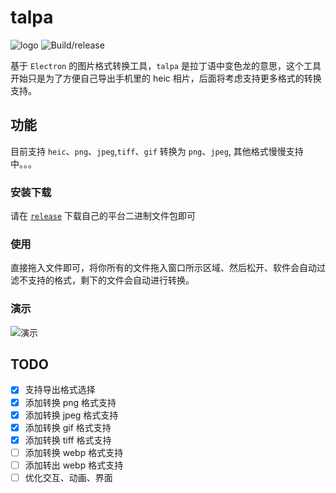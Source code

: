 # talpa

![logo](https://github.com/yinxulai/talpa/blob/desgin/assets/logo/64x64.png)
![Build/release](https://github.com/yinxulai/talpa/workflows/Build/release/badge.svg)

基于 `Electron` 的图片格式转换工具，`talpa` 是拉丁语中变色龙的意思，这个工具开始只是为了方便自己导出手机里的 heic 相片，后面将考虑支持更多格式的转换支持。

## 功能

目前支持 `heic`、`png`、`jpeg`,`tiff`、`gif` 转换为 `png`、`jpeg`, 其他格式慢慢支持中。。。

### 安装下载

  请在 [`release`](https://github.com/yinxulai/talpa/releases) 下载自己的平台二进制文件包即可

### 使用

直接拖入文件即可，将你所有的文件拖入窗口所示区域、然后松开、软件会自动过滤不支持的格式，剩下的文件会自动进行转换。

### 演示

![演示](https://github.com/yinxulai/talpa/blob/desgin/assets/preview.gif)

## TODO
 * [x] 支持导出格式选择
 * [x] 添加转换 png 格式支持
 * [x] 添加转换 jpeg 格式支持
 * [x] 添加转换 gif 格式支持
 * [x] 添加转换 tiff 格式支持
 * [ ] 添加转换 webp 格式支持
 * [ ] 添加转出 webp 格式支持
 * [ ] 优化交互、动画、界面
